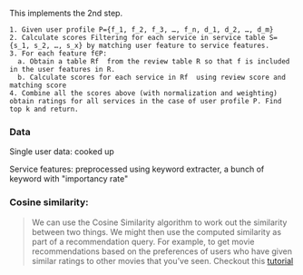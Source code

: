 This implements the 2nd step.

```
1. Given user profile P={f_1, f_2, f_3, …, f_n, d_1, d_2, …, d_m}
2. Calculate scores Filtering for each service in service table S={s_1, s_2, …, s_x} by matching user feature to service features.
3. For each feature f∈P:
  a. Obtain a table Rf  from the review table R so that f is included in the user features in R.
  b. Calculate scores for each service in Rf  using review score and matching score
4. Combine all the scores above (with normalization and weighting) obtain ratings for all services in the case of user profile P. Find top k and return.
```

### Data

Single user data: cooked up

Service features: preprocessed using keyword extracter, a bunch of keyword with "importancy rate"

### Cosine similarity:

> We can use the Cosine Similarity algorithm to work out the similarity between two things. We might then use the computed similarity as part of a recommendation query. For example, to get movie recommendations based on the preferences of users who have given similar ratings to other movies that you’ve seen.
> Checkout this [tutorial](https://www.machinelearningplus.com/nlp/cosine-similarity/)
